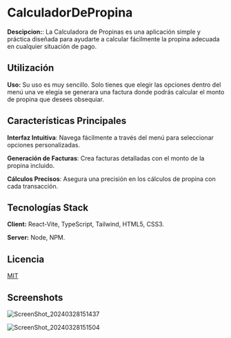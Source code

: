 # CalculadorDePropina

**Descipcion:**: La Calculadora de Propinas es una aplicación simple y práctica diseñada para ayudarte a calcular fácilmente la propina adecuada en cualquier situación de pago.

## Utilización

**Uso:**  Su uso es muy sencillo. Solo tienes que elegir las opciones dentro del menú una ve elegía se generara una factura donde podrás calcular el monto de propina que desees obsequiar.

## Características Principales

**Interfaz Intuitiva**: Navega fácilmente a través del menú para seleccionar opciones personalizadas.

**Generación de Facturas**: Crea facturas detalladas con el monto de la propina incluido.

**Cálculos Precisos**: Asegura una precisión en los cálculos de propina con cada transacción.


## Tecnologías Stack

**Client:** React-Vite, TypeScript, Tailwind, HTML5, CSS3.

**Server:** Node, NPM.

## Licencia

[MIT](https://choosealicense.com/licenses/mit/)


## Screenshots

![ScreenShot_20240328151437](https://github.com/joosudev/CalculadorDePropinas/assets/47118243/7ca3b8d8-7fa8-46ec-a027-3c9b3b770179)

![ScreenShot_20240328151504](https://github.com/joosudev/CalculadorDePropinas/assets/47118243/c2aaca9d-2f0e-4f5c-8e82-449475c04116)



